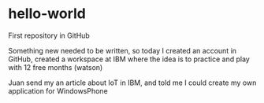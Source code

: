 # hello-world
First repository in GitHub 

Something new needed to be written, so today I created an account in GitHub, created a workspace at IBM where  the idea is to practice and play with 12 free months (watson)

Juan send my an article about IoT in IBM, and told me I could create my own application for WindowsPhone
